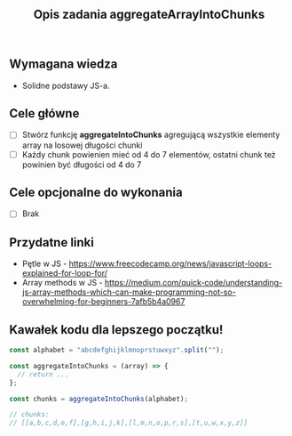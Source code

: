 <h2 align="center">Opis zadania aggregateArrayIntoChunks </h2>

<br>

## Wymagana wiedza

- Solidne podstawy JS-a.

## Cele główne

- [ ] Stwórz funkcję **aggregateIntoChunks** agregującą wszystkie elementy array na losowej długości chunki
- [ ] Każdy chunk powienien mieć od 4 do 7 elementów, ostatni chunk też powinien być długości od 4 do 7

## Cele opcjonalne do wykonania

- [ ] Brak

## Przydatne linki

- Pętle w JS - https://www.freecodecamp.org/news/javascript-loops-explained-for-loop-for/
- Array methods w JS - https://medium.com/quick-code/understanding-js-array-methods-which-can-make-programming-not-so-overwhelming-for-beginners-7afb5b4a0967

## Kawałek kodu dla lepszego początku!

```javascript
const alphabet = "abcdefghijklmnoprstuwxyz".split("");

const aggregateIntoChunks = (array) => {
  // return ...
};

const chunks = aggregateIntoChunks(alphabet);

// chunks:
// [[a,b,c,d,e,f],[g,h,i,j,k],[l,m,n,o,p,r,s],[t,u,w,x,y,z]]
```
